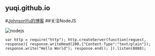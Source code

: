 ## yuqi.github.io
#[JohnsonYu的博客](http://yuqi17.github.io)
##关注NodeJS

![nodejs](http://p1.so.qhmsg.com/t0102b5e24bd906cbdb.png)

`
    var http = require("http");
    http.createServer(function(request, response){
    response.writeHead(200,{"Content-Type":"text/plain"});
    response.write("Hello World");
    response.end();
    }).listen(8888);
`

